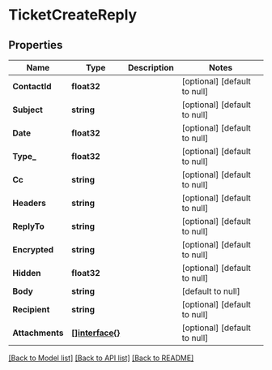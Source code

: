 # TicketCreateReply

## Properties
Name | Type | Description | Notes
------------ | ------------- | ------------- | -------------
**ContactId** | **float32** |  | [optional] [default to null]
**Subject** | **string** |  | [optional] [default to null]
**Date** | **float32** |  | [optional] [default to null]
**Type_** | **float32** |  | [optional] [default to null]
**Cc** | **string** |  | [optional] [default to null]
**Headers** | **string** |  | [optional] [default to null]
**ReplyTo** | **string** |  | [optional] [default to null]
**Encrypted** | **string** |  | [optional] [default to null]
**Hidden** | **float32** |  | [optional] [default to null]
**Body** | **string** |  | [default to null]
**Recipient** | **string** |  | [optional] [default to null]
**Attachments** | [**[]interface{}**](interface{}.md) |  | [optional] [default to null]

[[Back to Model list]](../README.md#documentation-for-models) [[Back to API list]](../README.md#documentation-for-api-endpoints) [[Back to README]](../README.md)


